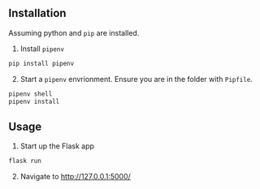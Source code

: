 
## Installation
Assuming python and `pip` are installed.
1. Install `pipenv`
```bash
pip install pipenv
```
2. Start a `pipenv` envrionment. Ensure you are in the folder with `Pipfile`.
```bash
pipenv shell
pipenv install
```

## Usage
1. Start up the Flask app
```bash
flask run
```
2. Navigate to http://127.0.0.1:5000/ 